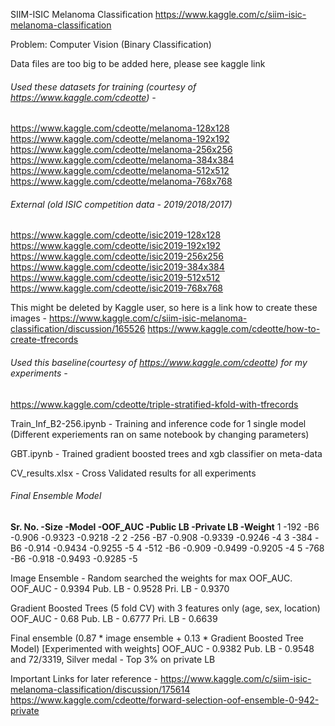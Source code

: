 SIIM-ISIC Melanoma Classification
https://www.kaggle.com/c/siim-isic-melanoma-classification

Problem: Computer Vision (Binary Classification)

Data files are too big to be added here, please see kaggle link

###### Used these datasets for training (courtesy of https://www.kaggle.com/cdeotte) - 
https://www.kaggle.com/cdeotte/melanoma-128x128
https://www.kaggle.com/cdeotte/melanoma-192x192
https://www.kaggle.com/cdeotte/melanoma-256x256
https://www.kaggle.com/cdeotte/melanoma-384x384
https://www.kaggle.com/cdeotte/melanoma-512x512
https://www.kaggle.com/cdeotte/melanoma-768x768


###### External (old ISIC competition data - 2019/2018/2017)
https://www.kaggle.com/cdeotte/isic2019-128x128
https://www.kaggle.com/cdeotte/isic2019-192x192
https://www.kaggle.com/cdeotte/isic2019-256x256
https://www.kaggle.com/cdeotte/isic2019-384x384
https://www.kaggle.com/cdeotte/isic2019-512x512
https://www.kaggle.com/cdeotte/isic2019-768x768


This might be deleted by Kaggle user, so here is a link how to create these images - 
https://www.kaggle.com/c/siim-isic-melanoma-classification/discussion/165526
https://www.kaggle.com/cdeotte/how-to-create-tfrecords


###### Used this baseline(courtesy of https://www.kaggle.com/cdeotte) for my experiments -
https://www.kaggle.com/cdeotte/triple-stratified-kfold-with-tfrecords

Train_Inf_B2-256.ipynb - Training and inference code for 1 single model (Different experiements ran on same notebook by changing parameters)

GBT.ipynb - Trained gradient boosted trees and xgb classifier on meta-data

CV_results.xlsx - Cross Validated results for all experiments

###### Final Ensemble Model

**Sr. No. -Size -Model -OOF_AUC -Public LB -Private LB -Weight**
1 -192 -B6 -0.906 -0.9323 -0.9218 -2
2 -256 -B7 -0.908 -0.9339 -0.9246 -4
3 -384 -B6 -0.914 -0.9434 -0.9255 -5
4 -512 -B6 -0.909 -0.9499 -0.9205 -4
5 -768 -B6 -0.918 -0.9493 -0.9285 -5

Image Ensemble - Random searched the weights for max OOF_AUC.
OOF_AUC - 0.9394 Pub. LB - 0.9528 Pri. LB - 0.9370

Gradient Boosted Trees (5 fold CV) with 3 features only (age, sex, location)
OOF_AUC - 0.68 Pub. LB - 0.6777 Pri. LB - 0.6639

Final ensemble (0.87 * image ensemble + 0.13 * Gradient Boosted Tree Model) [Experimented with weights]
OOF_AUC - 0.9382 Pub. LB - 0.9548 and 72/3319, Silver medal - Top 3% on private LB


Important Links for later reference - 
https://www.kaggle.com/c/siim-isic-melanoma-classification/discussion/175614
https://www.kaggle.com/cdeotte/forward-selection-oof-ensemble-0-942-private
